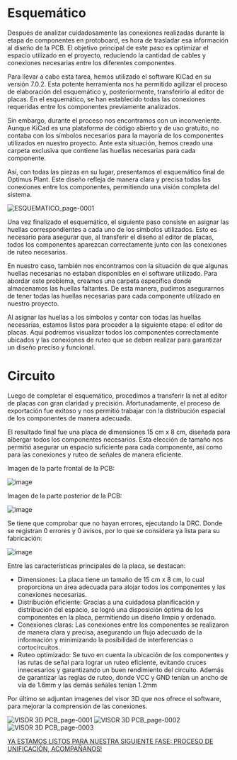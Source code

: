 # Esquemático

Después de analizar cuidadosamente las conexiones realizadas durante la etapa de componentes en protoboard, es hora de trasladar esa información al diseño de la PCB. El objetivo principal de este paso es optimizar el espacio utilizado en el proyecto, reduciendo la cantidad de cables y conexiones necesarias entre los diferentes componentes.

Para llevar a cabo esta tarea, hemos utilizado el software KiCad en su versión 7.0.2. Esta potente herramienta nos ha permitido agilizar el proceso de elaboración del esquemático y, posteriormente, transferirlo al editor de placas. En el esquemático, se han establecido todas las conexiones requeridas entre los componentes previamente analizados.

Sin embargo, durante el proceso nos encontramos con un inconveniente. Aunque KiCad es una plataforma de código abierto y de uso gratuito, no contaba con los símbolos necesarios para la mayoría de los componentes utilizados en nuestro proyecto. Ante esta situación, hemos creado una carpeta exclusiva que contiene las huellas necesarias para cada componente.

Así, con todas las piezas en su lugar, presentamos el esquemático final de Optimus Plant. Este diseño refleja de manera clara y precisa todas las conexiones entre los componentes, permitiendo una visión completa del sistema.

![ESQUEMATICO_page-0001](https://github.com/JU4NR0D/Optimus-Plant/assets/136518038/5fede730-80a6-4ae3-b0b5-82f54e3fd4a4)

Una vez finalizado el esquemático, el siguiente paso consiste en asignar las huellas correspondientes a cada uno de los símbolos utilizados. Esto es necesario para asegurar que, al transferir el diseño al editor de placas, todos los componentes aparezcan correctamente junto con las conexiones de ruteo necesarias.

En nuestro caso, también nos encontramos con la situación de que algunas huellas necesarias no estaban disponibles en el software utilizado. Para abordar este problema, creamos una carpeta específica donde almacenamos las huellas faltantes. De esta manera, pudimos asegurarnos de tener todas las huellas necesarias para cada componente utilizado en nuestro proyecto.

Al asignar las huellas a los símbolos y contar con todas las huellas necesarias, estamos listos para proceder a la siguiente etapa: el editor de placas. Aquí podremos visualizar todos los componentes correctamente ubicados y las conexiones de ruteo que se deben realizar para garantizar un diseño preciso y funcional.




# Circuito

Luego de completar el esquemático, procedimos a transferir la net al editor de placas con gran claridad y precisión. Afortunadamente, el proceso de exportación fue exitoso y nos permitió trabajar con la distribución espacial de los componentes de manera adecuada.

El resultado final fue una placa de dimensiones 15 cm x 8 cm, diseñada para albergar todos los componentes necesarios. Esta elección de tamaño nos permitió asegurar un espacio suficiente para cada componente, así como para las conexiones y ruteo de señales de manera eficiente. 

Imagen de la parte frontal de la PCB:

![image](https://github.com/JU4NR0D/Optimus-Plant/assets/136518038/28c0ac60-3c45-4493-a3ff-0c92351f9c18)


Imagen de la parte posterior de la PCB:

![image](https://github.com/JU4NR0D/Optimus-Plant/assets/136518038/55778da0-a3fd-437e-8115-e8ff97dc1ce1)


Se tiene que comprobar que no hayan errores, ejecutando la DRC. Donde se registran 0 errores y 0 avisos, por lo que se considera ya lista para su fabricación:

![image](https://github.com/JU4NR0D/Optimus-Plant/assets/136518038/efc9c122-430d-4093-ae36-faf441e14645)

Entre las características principales de la placa, se destacan:

- Dimensiones: La placa tiene un tamaño de 15 cm x 8 cm, lo cual proporciona un área adecuada para alojar todos los componentes y las conexiones necesarias.
- Distribución eficiente: Gracias a una cuidadosa planificación y distribución del espacio, se logró una disposición óptima de los componentes en la placa, permitiendo un diseño limpio y ordenado.
- Conexiones claras: Las conexiones entre los componentes se realizaron de manera clara y precisa, asegurando un flujo adecuado de la información y minimizando la posibilidad de interferencias o cortocircuitos.
- Ruteo optimizado: Se tuvo en cuenta la ubicación de los componentes y las rutas de señal para lograr un ruteo eficiente, evitando cruces innecesarios y garantizando un buen rendimiento del circuito. Además de garantizar las reglas de ruteo, donde VCC y GND tenían un ancho de vía de 1.6mm y las demás señales tenían 1.2mm

Por último se adjuntan imagenes del visor 3D que nos ofrece el software, para mejorar la comprensión de las conexiones.

![VISOR 3D PCB_page-0001](https://github.com/JU4NR0D/Optimus-Plant/assets/136518038/8a15eac5-a191-4d69-b954-c35d891e5ee6)
![VISOR 3D PCB_page-0002](https://github.com/JU4NR0D/Optimus-Plant/assets/136518038/7456ea90-84a6-437a-bc3a-c5ecb83dbbae)
![VISOR 3D PCB_page-0003](https://github.com/JU4NR0D/Optimus-Plant/assets/136518038/a54b3aa9-bea5-4b4e-bbb0-2d9887d05cd5)

[YA ESTAMOS LISTOS PARA NUESTRA SIGUIENTE FASE: PROCESO DE UNIFICACIÓN, ACOMPAÑANOS!](https://github.com/JU4NR0D/Optimus-Plant/tree/main/%F0%9F%AA%B4%203.%20PROCESO%20DE%20UNIFICACI%C3%93N)

